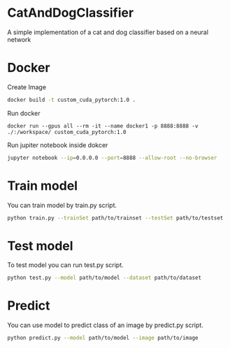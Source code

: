# CatAndDogClassifier
A simple implementation of a cat and dog classifier based on a neural network


# Docker 

Create Image
```bash
docker build -t custom_cuda_pytorch:1.0 .
```
Run docker 
```bask
docker run --gpus all --rm -it --name docker1 -p 8888:8888 -v ./:/workspace/ custom_cuda_pytorch:1.0
```
Run jupiter notebook inside dokcer
```bash
jupyter notebook --ip=0.0.0.0 --port=8888 --allow-root --no-browser
```
# Train model
You can train model by train.py script.
```bash
python train.py --trainSet path/to/trainset --testSet path/to/testset
```

# Test model
To test model you can run test.py script.
```bash
python test.py --model path/to/model --dataset path/to/dataset
```

# Predict 
You can use model to predict class of an image by predict.py script.
```bash
python predict.py --model path/to/model --image path/to/image
```

